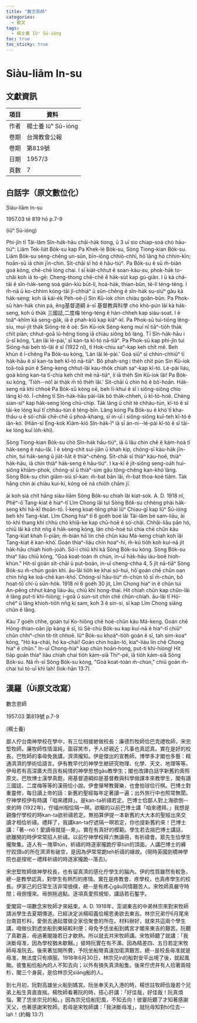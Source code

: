 ```yaml
---
title: "數念恩師"
categories:
  - 散文
tags:
  - 楊士養 Iûⁿ Sū-ióng
toc: true
toc_sticky: true
---
```


# Siàu-liām In-su

## 文獻資訊

| 項目 | 資料 |
|---|---|
| 作者 | 楊士養 Iûⁿ Sū-ióng |
| 卷期 | 台灣教會公報 |
| 卷期 | 第819號 |
| 日期 | 1957/3 |
| 頁數 | 7 |

## 白話字（原文數位化）

Siàu-liām In-su

1957.03 tē 819 hō p.7-9

(iûⁿ Sū-ióng)

Phí-jîn tī Tâi-lâm Sîn-ha̍k-hāu chāi-ha̍k tiong, ū 3 uī sio chiap-soà chò hāu-tiúⁿ: Liâm Tek-lia̍t Bo̍k-su kap Pa Khek-lé Bo̍k-su, Sòng Tiong-kian Bo̍k-su. Liâm Bo̍k-su sèng-chêng un-sûn, bīn-iông chhiò-chhī, hō͘ lâng hó chhin-kīn; hoān-sū iā chin jīn-chin. Si̍t-chāi sī hó ê hāu-tiúⁿ. Pa Bo̍k-su ê sū m̄-bián goá kóng, chē-chē lóng chai. I sī kia̍t-chhut ê soan-kàu-su, phok-ha̍k to-châi koh iā to-gē: Cheng-thong chē-chē ê ha̍k-su̍t kap gú-giân. I ū kà chá-tāi ê sîn-ha̍k-seng soà gián-kiù bu̍t-lí, hoà-ha̍k, thian-bûn, tē-lí téng-téng. I m̄-nā ū ko-chhim kóng-tāi jî-chhiáⁿ ū sûn-chêng ê sîn-ha̍k su-siúⁿ gâu kà ha̍k-seng; koh iā kái-e̍k Pe̍h-oē-jī Sin Kū-iok chin chiàu goân-bûn. Pa Phok-sū hàn-ha̍k chin pá, ēng基督道綱 á-sī 基督教與科學 chò khò-pún lâi kà ha̍k-seng, koh ū tha̍k 三國誌,二度梅 téng-téng ê hàn-chheh kap siáu-soat. I ē toâⁿ-khîm kà seng-ga̍k, iā ē phah-kiû kap kiâⁿ-kî. Pa Phok-sū tuì-tiōng lêng-siu, muí-ji̍t tha̍k Siōng-tè ê oē: Sin Kū-iok Sèng-keng muí nî tiāⁿ-tio̍h tha̍k chi̍t piàn; chhut-goā lú-hêng tiong iā chiàu siông bô làng. Tī Sîn-ha̍k-hāu i ū-sî kóng, ‘Lán lâi lé-pài,' sī kan-ta kî-tó nā-tiāⁿ. Pa Phok-sū kap phí-jîn tuì Siōng-hái beh tò-lâi ê sî (1922 nî), tī Hok-chiu saⁿ-kap keh chi̍t mê. Beh khùn ê í-chêng Pa Bo̍k-su kóng, ‘Lán lâi lé-pài.' Goá siūⁿ sī chhin-chhiūⁿ tī ha̍k-hāu ê sî kan-ta beh kî-tó nā-tiāⁿ. Bô phah-sǹg i the̍h chi̍t pún Sin Kū-iok toā-toā pún ê Sèng-keng chhut-lâi kau-tho̍k chiah saⁿ-kap kî-tó. Lé-pài liáu, goá kóng kan-ta tī-chia keh chi̍t mê nā-tiāⁿ, lí iā the̍h Sin Kū-iok lâi! Pa Bo̍k-su kóng, ‘Tio̍h--nò͘! ài tha̍k m̄ tō the̍h lâi.' Si̍t-chāi ū chin hó ê bô͘-hoān. Ha̍k-seng nā khì chhoē Pa Bo̍k-sū kóng oē, beh lī-khui ê sî i siông-siông chio lâng kî-tó. Í-chêng tī Sîn-ha̍k-hāu pài-la̍k bô tha̍k-chheh, ū kî-tó-hoē. Chèng sian-siⁿ kap ha̍k-seng lóng chū-chi̍p. Ta̍k lâng ū chi̍t tè chháu-tún, kî-tó ê sî tāi-ke lóng kuī tī chháu-tún ê téng-bīn. Lâng kóng Pa Bo̍k-su ê khò͘ tī kha-thâu-u ê só͘-chāi chē-chē ū phoà-khang, sī in-uī i siông-siông kuī-teh kî-tó ê iân-kò͘. (Hiān-sî Eng-kok Kiàm-kiô Sîn-ha̍k-īⁿ iā sī án-ni--lé-pài kî-tó ê sî tāi-ke lóng kuī lo̍h-khì).

Sòng Tiong-kian Bo̍k-su chò Sîn-ha̍k hāu-tiúⁿ, iā ū lâu chin chē ê kám-hoà tī ha̍k-seng ê náu-lāi. I ê sèng-chit sui-jiân ū khah kip, chóng-sī kàu-ha̍k jīn-chin, tuì ha̍k-seng ū jia̍t-lia̍t ê thiàⁿ-chêng. Si̍t-chāi sī thiàⁿ kàu-hoē, thiàⁿ ha̍k-hāu, iā chin thiàⁿ ha̍k-seng ê hāu-tiúⁿ. I ka-kī ê ji̍t-siông seng-oa̍h hui-siông khiām-phok, chóng-sī ū thiàⁿ-sim gâu tông-chêng kan-khó͘ lâng. Sòng Bo̍k-su chin giâm-siú sî-kan: m̄-bat bān lâi, m̄-bat thoa-koè tiám. Ta̍k hāng chin ài chiàu kui-kí, kóng oē ná chio̍h chām jī.

ài koh siá chi̍t hāng siàu-liām Sòng Bo̍k-su chiah lâi kiat-sok. A. D. 1918 nî, Phêⁿ-ô͘ Tang-kiat ê hiaⁿ-tī Lîm Chong lâi tuì Sòng Bo̍k-su chhéng phài ha̍k-seng khì hā-kî thoân-tō. Í-keng koat-tēng phài Iûⁿ Chiau-gī kap Iûⁿ Sū-ióng beh khì Tang-kiat. Lîm Chong hiaⁿ tī 6 goe̍h boé lâi Tâi-lâm bé sam-liāu, ài tò-khì thang khí chhù chò khiā-ke kap chū-hoē ê só͘-chāi. Chhâi-liāu pān hó, chiū lâi kā chit nn̄g ê ha̍k-seng kóng, lán chò-hoé tuì chia chē chûn kàu Tang-kiat khah lī-piān; m̄-bián hō͘ lín chē chûn kàu Má-keng chiah koh lâi Tang-kiat ê kan-khó͘. Goán thiaⁿ-liáu chin hoaⁿ-hí, m̄-kú tio̍h koh kuí-nā ji̍t ha̍k-hāu chiah hioh-joa̍h. Só͘-í chiū khì kā Sòng Bo̍k-su kóng. Sòng Bo̍k-su thiaⁿ liáu chiū kóng, "Goá koat-toàn m̄ chún, in-uī ha̍k-hāu iáu-boē hioh-khùn." Hit-sî goán si̍t-chāi ū put-boán, in-uī cheng-chha 4, 5 ji̍t nā-tiāⁿ Sòng Bo̍k-su m̄-chún goán khì. āu-lâi tio̍h ke khai só͘-huì, hō͘ goán chē chûn oan chin hn̄g ke loā-chē kan-khó͘. Chóng-sī hāu-tiúⁿ m̄-chún tō sī m̄-chún, bô hoat-tō͘ chí-ū sūn-ho̍k. 1918 nî 6 goe̍h 30 jit, Lîm Chong hiaⁿ in ê chûn tuì An-pêng chhut káng liáu-āu, chiū khí hong-thai. Hit chiah chûn kap chûn-lāi ê lâng put-ti khì-hiòng; í-goā ū sún-sit chin chē chûn-chiah. āu-lâi tī Hó͘-chéⁿ ū lâng khioh-tio̍h nn̄g ki sam, koh 3 ê sin-si, sī kap Lîm Chong siāng chûn ê lâng.

Kàu 7 goe̍h chhe, goán tuì Ko-hiông chē hoé-chûn kàu Má-keng. Goán chē Hōng-thian-oân ji̍p káng ê sî, Iû Sè-chù Bo̍k-su kap kuí-nā ê hiaⁿ-tī chiūⁿ chûn chhiⁿ-chin ti̍t-ti̍t chhoē. Iûⁿ Bo̍k-su khoàⁿ-tio̍h goán ê sî, tah sim-koaⁿ kóng, "Hó ka-chài, hó ka-chài! Goán chin hoân-ló, kiaⁿ-liáu lín chē Chong hiaⁿ ê chûn." In-uī Chong-hiaⁿ kap chûn hoān-hong, put-ti khì-hiòng! Hit tia̍p goán thiaⁿ liáu chiah chai tio̍h kám-siā Thiⁿ-pē, iā tio̍h kám-siā Sòng Bo̍k-su. Nā m̄-sī Sòng Bo̍k-su kóng, "Goá koat-toàn m̄-chún," chiū goán m̄-chai tuì tó-uī khì lah! (Iok-hān 13:7).

## 漢羅（Ùi原文改寫）

數念恩師

1957.03 第819號 p.7-9

(楊士養)

鄙人佇台南神學校在學中，有三位相接紲做校長：廉德烈牧師佮巴克禮牧師，宋忠堅牧師。廉牧師性情溫純，面容笑市，予人好親近；凡事也真認真。實在是好的校長。巴牧師的事毋免我講，濟濟攏知。伊是傑出的宣教師，博學多才閣也多藝：精通濟濟的學術佮語言。伊有教早代的神學生紲研究物理、化學、天文、地理等等。伊毋若有高深廣大而且有純情的神學思想gâu教學生；閣也改譯白話字新舊約真照原文。巴牧博士漢學真飽，用基督道綱抑是基督教與科學做課本來教學生，閣有讀三國誌、二度梅等等的漢冊佮小說。伊會彈琴教聲樂，也會拍球佮行棋。巴博士對重靈修，每日讀上帝的話：新舊約聖經每年定著讀一遍；出外旅行中也照常無閬。佇神學校伊有時講「咱來禮拜」。是kan-ta祈禱若定。巴博士佮鄙人對上海欲倒--來的時 (1922年)，佇福州相佮隔一暝。欲睏的以前巴博士講「咱來禮拜。」我想是親像佇學校的時kan-ta欲祈禱若定。無拍算伊提一本新舊約大大本的聖經出來交讀才相佮祈禱。禮拜了，我講kan-ta佇遮隔一暝若定，你也提新舊約來！巴博士講：「著--nò͘！愛讀毋就提--來」。實在有真好的模範。學生若去揣巴博士講話，欲離開的時伊常常招人祈禱。以前佇神學校拜六無讀冊，有祈禱會。眾先生佮學生攏聚集。逐人有一塊草tún，祈禱的時逐家攏跪佇草tún的頂面。人講巴博士的褲佇跤頭u的所在濟濟有破空，是因為伊常常跪teh祈禱的緣故。(現時英國劍橋神學院也是按呢－禮拜祈禱的時逐家攏跪--落去)。

宋忠堅牧師做神學校長，也有留真濟的感化佇學生的腦內。伊的性質雖然有較急，總--是教學認真，對學生有熱烈的疼情。實在是疼教會、疼學校，也真疼學生的校長。伊家己的日常生活非常儉樸，總--是有疼心gâu同情艱苦人。宋牧師真嚴守時間；毋捌慢來。毋捌拖過點。逐項真愛照規矩，講話若石鏨字。

愛閣寫一項數念宋牧師才來結束。A. D. 1918年，澎湖東吉的中弟林宗來對宋牧師請派學生去夏期傳道。已經決定派楊昭義佮楊思勇欲去東吉。林宗兄弟佇6月尾來台南買杉料，愛倒去通起厝做企家佮聚會的所在。材料辦好，就來共這兩个學生講，咱做伙對遮坐船到東結較利便；毋免予恁坐船到媽宮才閣來東吉的艱苦。阮聽了真歡喜，毋過著閣幾若日才歇熱。所以就去共宋牧師講。宋牧師聽了就講：「我決斷毋准，因為學校猶未歇睏。」彼時阮實在有不滿，因為精差四、五日若定宋牧師毋准阮去。後來著加開所費，予阮坐船彎真遠加偌濟艱苦。總--是校長毋准就是毋准，無法度只有順服。1918年6月30日，林宗兄in的船對安平出境了後，就起風颱。彼隻船佮船內的人不知去向；以外有損失真濟船隻。後來佇虎井有人拾著兩枝杉，閣三个身屍，是佮林宗兄siāng船的人。

到七月初，阮對高雄坐火船到媽宮。阮坐奉天丸入港的時，楊世註牧師佮幾若个兄弟上船生真直直揣。楊牧師看著阮的時，搭心肝講：「好佳哉，好佳哉！阮真煩惱，驚了恁坐宗兄的船。」因為宗兄佮船犯風，不知去向！彼霎阮聽了才知著感謝天父，也著感謝宋牧師。若毋是宋牧師講：「我決斷毋准」，就阮毋知對tó位去--lah！(約翰 13:7)
